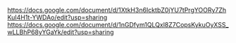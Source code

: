 https://docs.google.com/document/d/1XtkH3n6IcktbZ0jYU7tPrgYOORy7ZhKuI4H1t-YWDAo/edit?usp=sharing
https://docs.google.com/document/d/1nGDfym1QLQxl8Z7CopsKykuOyXSS_wLLBhP68yYGaYk/edit?usp=sharing
